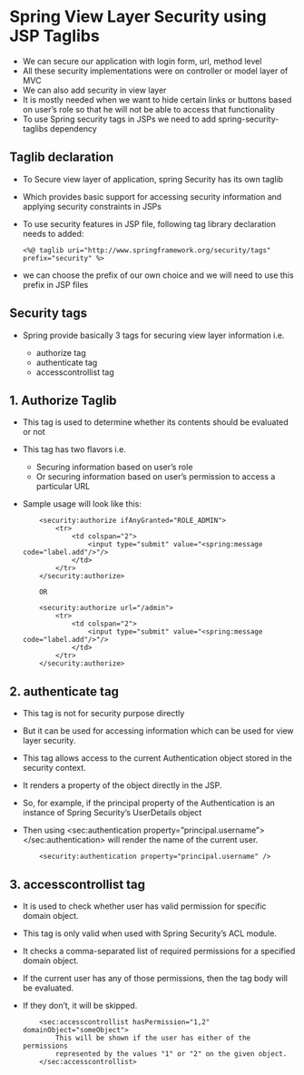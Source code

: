 # Spring View Layer Security using JSP Taglibs

-	We can secure our application with login form, url, method level
-	All these security implementations were on controller or model layer of MVC
-	We can also add security in view layer
-	It is mostly needed when we want to hide certain links or buttons based on user’s role so that he will not be able to access that functionality
-	To use Spring security tags in JSPs we need to add spring-security-taglibs dependency

## 	Taglib declaration

- 	To Secure view layer of application, spring Security has its own taglib 
-	Which provides basic support for accessing security information and applying security constraints in JSPs
-	To use security features in JSP file, following tag library declaration needs to added:

		<%@ taglib uri="http://www.springframework.org/security/tags" prefix="security" %>

-	we can choose the prefix of our own choice and we will need to use this prefix in JSP files


## Security tags

-	Spring provide basically 3 tags for securing view layer information i.e.

	-	authorize tag
	-	authenticate tag
	-	accesscontrollist tag
	
	
## 1.	Authorize Taglib


-	This tag is used to determine whether its contents should be evaluated or not
-	This tag has two flavors i.e. 
	-	Securing information based on user’s role 
	-	Or securing information based on user’s permission to access a particular URL
	
-	Sample usage will look like this:

			<security:authorize ifAnyGranted="ROLE_ADMIN">
				<tr>
					<td colspan="2">
						<input type="submit" value="<spring:message code="label.add"/>"/>
					</td>
				</tr>
			</security:authorize>
			 
			OR
			 
			<security:authorize url="/admin">
				<tr>
					<td colspan="2">
						<input type="submit" value="<spring:message code="label.add"/>"/>
					</td>
				</tr>
			</security:authorize>


##	2. authenticate tag

-	This tag is not for security purpose directly
-	But it can be used for accessing information which can be used for view layer security.
-	This tag allows access to the current Authentication object stored in the security context.
-	It renders a property of the object directly in the JSP.
-	So, for example, if the principal property of the Authentication is an instance of Spring Security’s UserDetails object
-	Then using <sec:authentication property=”principal.username”></sec:authentication> will render the name of the current user.

			<security:authentication property="principal.username" />

	
## 3. accesscontrollist tag

-	It is used to check whether user has valid permission for specific domain object.
-	This tag is only valid when used with Spring Security’s ACL module. 
-	It checks a comma-separated list of required permissions for a specified domain object. 
-	If the current user has any of those permissions, then the tag body will be evaluated.
-	If they don’t, it will be skipped.

			<sec:accesscontrollist hasPermission="1,2" domainObject="someObject">
				This will be shown if the user has either of the permissions
				represented by the values "1" or "2" on the given object.
			</sec:accesscontrollist>







	







